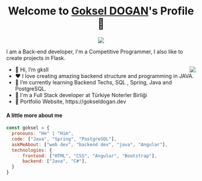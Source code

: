 <p align="center">
  <h1 align="center">Welcome to <a href="https://github.com/gksll">Goksel DOGAN</a>'s Profile 👋</h1>
</p>
<p align="center">
  <a align="center" href="https://github.com/DenverCoder1/readme-typing-svg"><img src="https://readme-typing-svg.herokuapp.com?&font=IBM+Plex+Sans&color=27224a&size=32&lines=Welcome+to+my+GitHub+Profile!;I'm+a+Back+end+developer;I'm+working+at+ETIYA;I+Love+Java+And+Spring" /></a>
</p>
<p>I am a Back-end developer, I'm a Competitive Programmer, I also like to create projects in Flask.</p>
<img align="right" src="https://media.giphy.com/media/M9gbBd9nbDrOTu1Mqx/giphy.gif">
<ul>
  <li>👋 Hi, I’m gksll</li>
  <li>❤️ I love creating amazing backend structure and programming in JAVA.</li>
  <li>🌱 I’m currently learning Backend Techs, SQL , Spring, Java and PostgreSQL.</li>
  <li>💼 I'm a Full Stack developer at Türkiye Noterler Birliği</li>
  <li>🧐 Portfolio Website, https://gokseldogan.dev</li>
</ul>

#### A little more about me
```javascript
const goksel = {
  pronouns: "He" | "Him",
  code: ["Java", "Spring", "PostgreSQL"],
  askMeAbout: ["web dev", "backend dev", "java", "Angular"],
  technologies: {
      frontend: ["HTML", "CSS", "Angular", "Bootstrap"],
      backend: ["Java", "C#"],
  }
}
